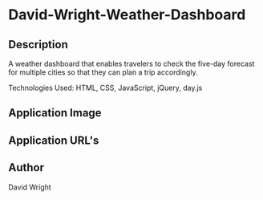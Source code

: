 # David-Wright-Weather-Dashboard

## Description

A weather dashboard that enables travelers to check the five-day forecast for multiple cities so that they can plan a trip accordingly.

Technologies Used: HTML, CSS, JavaScript, jQuery, day.js

## Application Image

## Application URL's

## Author
David Wright
